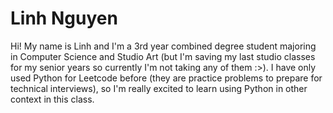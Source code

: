 # Linh Nguyen

Hi! My name is Linh and I'm a 3rd year combined degree student majoring in Computer Science and Studio Art (but I'm saving my last studio classes for my senior years so currently I'm not taking any of them :>). I have only used Python for Leetcode before (they are practice problems to prepare for technical interviews), so I'm really excited to learn using Python in other context in this class.